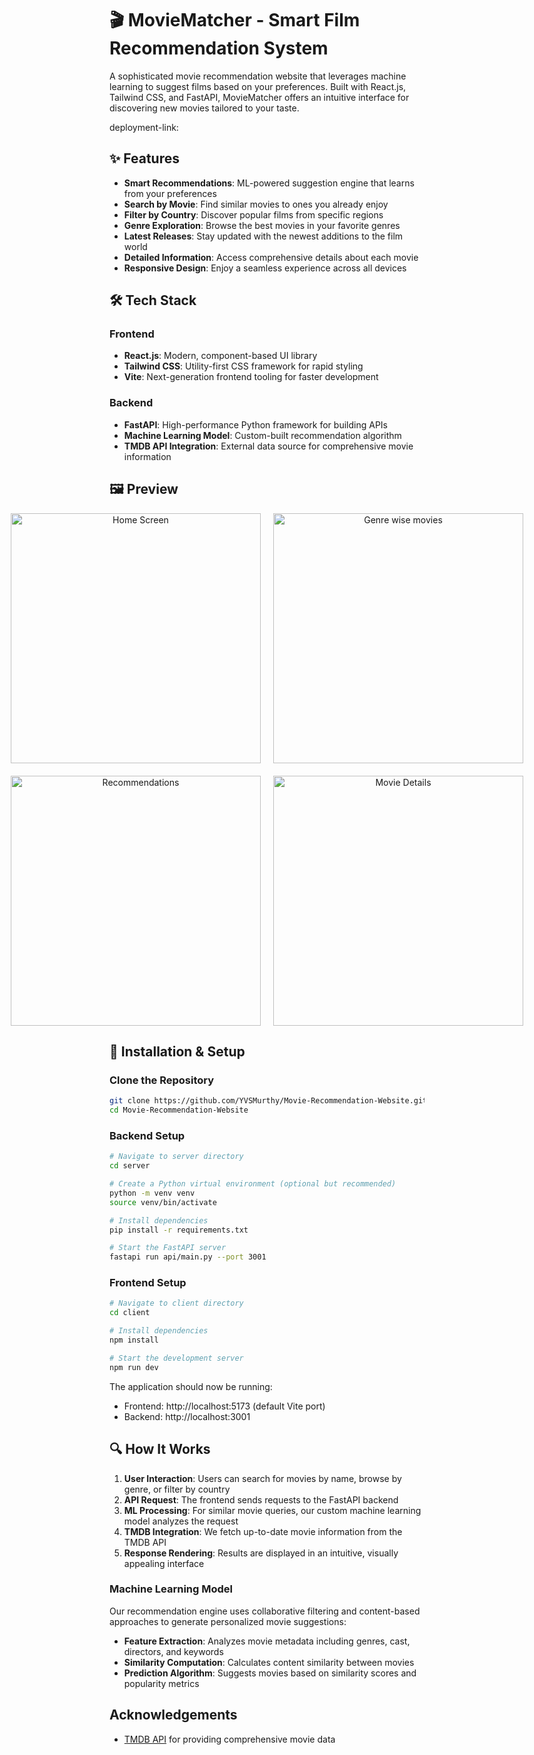 # 🎬 MovieMatcher - Smart Film Recommendation System

A sophisticated movie recommendation website that leverages machine learning to suggest films based on your preferences. Built with React.js, Tailwind CSS, and FastAPI, MovieMatcher offers an intuitive interface for discovering new movies tailored to your taste.

deployment-link: 

## ✨ Features

- **Smart Recommendations**: ML-powered suggestion engine that learns from your preferences
- **Search by Movie**: Find similar movies to ones you already enjoy
- **Filter by Country**: Discover popular films from specific regions
- **Genre Exploration**: Browse the best movies in your favorite genres
- **Latest Releases**: Stay updated with the newest additions to the film world
- **Detailed Information**: Access comprehensive details about each movie
- **Responsive Design**: Enjoy a seamless experience across all devices

## 🛠️ Tech Stack

### Frontend
- **React.js**: Modern, component-based UI library
- **Tailwind CSS**: Utility-first CSS framework for rapid styling
- **Vite**: Next-generation frontend tooling for faster development

### Backend
- **FastAPI**: High-performance Python framework for building APIs
- **Machine Learning Model**: Custom-built recommendation algorithm
- **TMDB API Integration**: External data source for comprehensive movie information

## 🖼️ Preview

<div align="center">
  <div style="display: flex; flex-direction: row; justify-content: center; gap: 20px; margin-bottom: 20px;">
    <img src="https://github.com/user-attachments/assets/f4e62373-a1b9-41d5-ba3b-4d4b10d3e6b2" alt="Home Screen" width="400"/>
    <img src="https://github.com/user-attachments/assets/4f193df5-e65d-4e42-87bb-f40539982d41" alt="Genre wise movies" width="400"/>
  </div>
  <div style="display: flex; flex-direction: row; justify-content: center; gap: 20px;">
    <img src="https://github.com/user-attachments/assets/1f14d227-5292-4d50-b029-1ee349a1206a" alt="Recommendations" width="400"/>
    <img src="https://github.com/user-attachments/assets/084e68a5-5518-4bf3-bd1e-6ea6b244e6dc" alt="Movie Details" width="400"/>
  </div>
</div>

## 🔧 Installation & Setup

### Clone the Repository
```bash
git clone https://github.com/YVSMurthy/Movie-Recommendation-Website.git
cd Movie-Recommendation-Website
```

### Backend Setup
```bash
# Navigate to server directory
cd server

# Create a Python virtual environment (optional but recommended)
python -m venv venv
source venv/bin/activate

# Install dependencies
pip install -r requirements.txt

# Start the FastAPI server
fastapi run api/main.py --port 3001
```

### Frontend Setup
```bash
# Navigate to client directory
cd client

# Install dependencies
npm install

# Start the development server
npm run dev
```

The application should now be running:
- Frontend: http://localhost:5173 (default Vite port)
- Backend: http://localhost:3001

## 🔍 How It Works

1. **User Interaction**: Users can search for movies by name, browse by genre, or filter by country
2. **API Request**: The frontend sends requests to the FastAPI backend
3. **ML Processing**: For similar movie queries, our custom machine learning model analyzes the request
4. **TMDB Integration**: We fetch up-to-date movie information from the TMDB API
5. **Response Rendering**: Results are displayed in an intuitive, visually appealing interface

### Machine Learning Model

Our recommendation engine uses collaborative filtering and content-based approaches to generate personalized movie suggestions:

- **Feature Extraction**: Analyzes movie metadata including genres, cast, directors, and keywords
- **Similarity Computation**: Calculates content similarity between movies
- **Prediction Algorithm**: Suggests movies based on similarity scores and popularity metrics


## Acknowledgements

- [TMDB API](https://www.themoviedb.org/) for providing comprehensive movie data